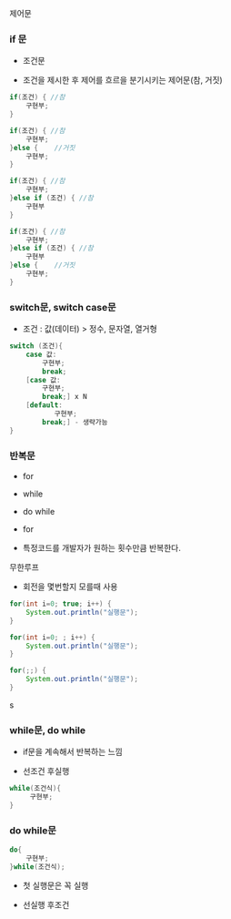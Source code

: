 제어문

### if 문

- 조건문

- 조건을 제시한 후 제어를 흐르을 분기시키는 제어문(참, 거짓)

```java
if(조건) { //참
    구현부; 
}

if(조건) { //참
    구현부;
}else {    //거짓
    구현부;
}

if(조건) { //참
    구현부;
}else if (조건) { //참
    구현부
}

if(조건) { //참
    구현부;
}else if (조건) { //참
    구현부
}else {    //거짓
    구현부;
}
```

### switch문, switch case문

- 조건 : 값(데이터) > 정수, 문자열, 열거형

```java
switch (조건){
    case 값:
        구현부;
        break;
    [case 값:
        구현부;
        break;] x N
    [default:
           구현부;
        break;] - 생략가능
}
```

### 반복문

- for

- while

- do while

- for

- 특정코드를 개발자가 원하는 횟수만큼 반복한다.

무한루프

- 회전을 몇번할지 모를때 사용

```java
for(int i=0; true; i++) {
    System.out.println("실행문");
}

for(int i=0; ; i++) {
    System.out.println("실행문");
}

for(;;) {
    System.out.println("실행문");
}
```

s

### while문, do while

- if문을 계속해서 반복하는 느낌

- 선조건 후실행

```java
while(조건식){
     구현부;
}
```

### do while문

```java
do{
    구현부;
}while(조건식);
```

- 첫 실행문은 꼭 실행

- 선실행 후조건
